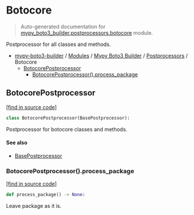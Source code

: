 # Botocore

> Auto-generated documentation for [mypy_boto3_builder.postprocessors.botocore](https://github.com/youtype/mypy_boto3_builder/blob/main/mypy_boto3_builder/postprocessors/botocore.py) module.

Postprocessor for all classes and methods.

- [mypy-boto3-builder](../../README.md#mypy_boto3_builder) / [Modules](../../MODULES.md#mypy-boto3-builder-modules) / [Mypy Boto3 Builder](../index.md#mypy-boto3-builder) / [Postprocessors](index.md#postprocessors) / Botocore
    - [BotocorePostprocessor](#botocorepostprocessor)
        - [BotocorePostprocessor().process_package](#botocorepostprocessorprocess_package)

## BotocorePostprocessor

[[find in source code]](https://github.com/youtype/mypy_boto3_builder/blob/main/mypy_boto3_builder/postprocessors/botocore.py#L7)

```python
class BotocorePostprocessor(BasePostprocessor):
```

Postprocessor for botocore classes and methods.

#### See also

- [BasePostprocessor](base.md#basepostprocessor)

### BotocorePostprocessor().process_package

[[find in source code]](https://github.com/youtype/mypy_boto3_builder/blob/main/mypy_boto3_builder/postprocessors/botocore.py#L12)

```python
def process_package() -> None:
```

Leave package as it is.
